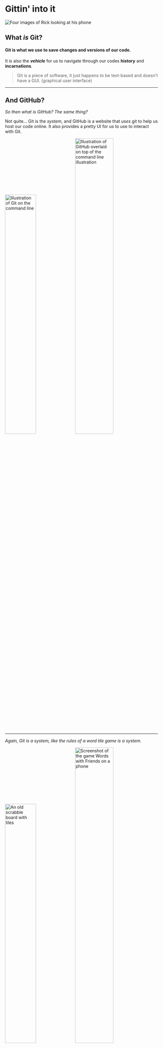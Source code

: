 # Gittin' into it

![Four images of Rick looking at his phone](https://i.redd.it/mretxur3r6031.jpg)

## What _is_ Git? 

#### Git is what we use to save changes and versions of our code. 

It is also the **_vehicle_** for us to navigate through our codes __history__ and __incarnations__.

> Git is a piece of software, it just happens to be text-based and doesn't have a GUI. (graphical user interface)

---

## And GitHub?

_So then what is GitHub? The same thing?_

Not quite... Git is the _system_, and GitHub is a website that _uses_ git to help us host our code online. It also provides a pretty UI for us to use to interact with Git.

<img src="https://i.imgur.com/WrIZNOU.png" width="45%" alt="Illustration of Git on the command line"/>
<img src="https://i.imgur.com/myXSKAT.png" width="50%" alt="Illustration of GitHub overlaid on top of the command line illustration"/>

---

_Again, Git is a system, like the rules of a word tile game is a system._

<img src="https://i.etsystatic.com/6567859/r/il/fd4d22/2524094814/il_794xN.2524094814_2s47.jpg" width="45%" alt="An old scrabble board with tiles"/>
<img src="https://www.wired.com/images_blogs/gamelife/2011/02/wordswith.jpg" width="50%" alt="Screenshot of the game Words with Friends on a phone"/> 

GitHub is a __wrapper__ built around the __system__ of Git. Similar to how Words with Friends is a __wrapper__ built around the __system__ of word tile games.

> _If you're halfway through a Scrabble game and knock the table over, you've lost everything, the system can't save you from that. __But__ if you lose your phone halfway through a Words with Friends game, you can simply login online and keep playing._

---

## Examples and Usage

Alright, let's dive into it!

![rick and morty returned from an underwater adventure](https://mondrian.mashable.com/uploads%252Fstory%252Fthumbnail%252F56768%252Faffb5be6-2255-47d8-94af-5a682cabc59a.png%252F950x534.png?signature=GgXW8YgT1m8IWKG8ePj8FLahfwA=&source=https%3A%2F%2Fblueprint-api-production.s3.amazonaws.com)

##### Here are some beginner git commands you'll need: 
> _(everything in `<brackets>` are just placeholder examples)_

* `git init` - "Initialize" git in this folder (prep folder for use with Git).

> 

* `git add <file>` - Tell Git that a certain folder or file should be "tracked" (you're planning on sending it up to GitHub)

> 

* `git commit` - Bundle together everything being "tracked" by Git and take a snapshot of the bundled code at this exact point in time. 

> 

* `git push` - Send your "bundle" of code up to GitHub to be stored on the web.

Additional basic commands you'll need to use:

* `git clone <url_of_some_code>` - Downloads a copy of a specified programming project on the internet.

> 

* `git pull` - "Refreshes" your project with any new changes that have been made. (Pulls those changes down from the internet repository)

> 

* `git status` - Gives you information about your files relation to git. (have they been added, committed, or neither?)

>

* `git checkout -b <new_branch_name>` - Copies the state of the project over to a new space (branch) where you can make changes without affecting the original copy you "pulled" down.

> 

* `git checkout <existing_branch_name>` - Allows you to "switch" over to other branches that were created and see what that code looks like in those "alternate universes"

> _Now let's put some of those into practice!_

![video walkthrough of examples]()

---

## Homework

![Morty doing homework with his dad. His face falls off revealing he is a robot. All while the real rick and morty walk in and quickly walk out in the background.](https://media2.giphy.com/media/6o10M16kJLNuw/giphy.gif)

Go and pull up [this repository](https://github.com/developer-delta/dev-delta-jokes) in your browser for instructions to complete the homework.

You got this!!
